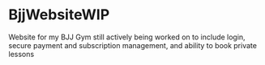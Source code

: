 # BjjWebsiteWIP
Website for my BJJ Gym still actively being worked on to include login, secure payment and subscription management, and ability to book private lessons
